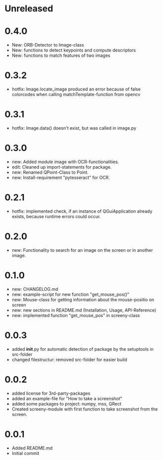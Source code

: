Unreleased
==========

0.4.0
=====
* New: ORB-Detector to Image-class
* New: functions to detect keypoints and compute descriptors
* New: functions to match features of two images

0.3.2
=====
* hotfix: Image.locate_image produced an error because of false colorcodes when calling matchTemplate-function from opencv

0.3.1
=====
* hotfix: Image.data() doesn't exist, but was called in image.py

0.3.0
=====
* new: Added module image with OCR-functionalities.
* edit: Cleaned up import-statements for package.
* new: Renamed QPoint-Class to Point.
* new: Install-requirement "pytesseract" for OCR.

0.2.1
=====
* hotfix: implemented check, if an instance of QGuiApplication already exists, because runtime errors could occur.

0.2.0
=====
* new: Functionality to search for an image on the screen or in another image.

0.1.0
=====
* new: CHANGELOG.md
* new: example-script for new function "get_mouse_pos()"
* new: Mouse-class for getting information about the mouse-positio on screen
* new: new sections in README.md (Installation, Usage, API-Reference)
* new: implemented function "get_mouse_pos" in screeny-class

0.0.3
=====
* added __init__.py for automatic detection of package by the setuptools in src-folder
* changed filestructur: removed src-folder for easier build

0.0.2
=====
* added license for 3rd-party-packages
* added an example-file for "How to take a screenshot"
* added some packages to project: numpy, mss, QRect
* Created screeny-module with first function to take screenshot from the screen.

0.0.1
=====
* Added README.md
* Initial commit